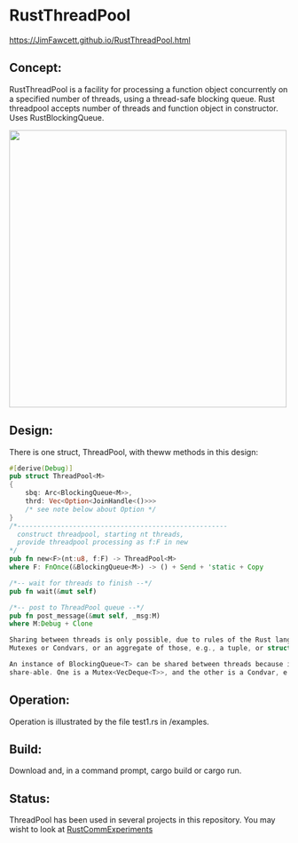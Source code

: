 # RustThreadPool

https://JimFawcett.github.io/RustThreadPool.html

## Concept:
RustThreadPool is a facility for processing a function object concurrently on a specified number of threads, 
using a thread-safe blocking queue. Rust threadpool accepts number of threads and function object in constructor.  
Uses RustBlockingQueue.

<img src="https://JimFawcett.github.io/Pictures/ThreadPoolDiagram.jpg" width="500" />                                   

## Design:
There is one struct, ThreadPool<M>, with theww methods in this design:

```rust
#[derive(Debug)]
pub struct ThreadPool<M> 
{
    sbq: Arc<BlockingQueue<M>>,
    thrd: Vec<Option<JoinHandle<()>>>
    /* see note below about Option */
}
/*-----------------------------------------------------
  construct threadpool, starting nt threads,
  provide threadpool processing as f:F in new 
*/
pub fn new<F>(nt:u8, f:F) -> ThreadPool<M> 
where F: FnOnce(&BlockingQueue<M>) -> () + Send + 'static + Copy

/*-- wait for threads to finish --*/
pub fn wait(&mut self)

/*-- post to ThreadPool queue --*/
pub fn post_message(&mut self, _msg:M) 
where M:Debug + Clone 

Sharing between threads is only possible, due to rules of the Rust language, if the shared items are all 
Mutexes or Condvars, or an aggregate of those, e.g., a tuple, or struct like BlockingQueue.

An instance of BlockingQueue<T> can be shared between threads because it only has two fields and those are 
share-able. One is a Mutex<VecDeque<T>>, and the other is a Condvar, e.g., a condition variable. 
```

## Operation:
Operation is illustrated by the file test1.rs in /examples.

## Build:
Download and, in a command prompt, cargo build or cargo run.

## Status:
ThreadPool has been used in several projects in this repository.  You may wisht to look at
<a href="https://JimFawcett.github.io/RustCommExperiments.html">RustCommExperiments</a>


